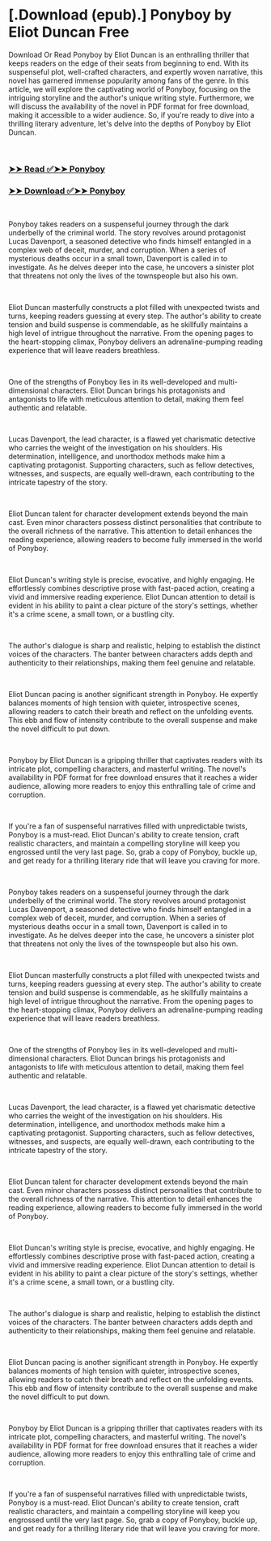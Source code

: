 # [.Download (epub).] Ponyboy by Eliot Duncan Free

<p>Download Or Read Ponyboy by Eliot Duncan is an enthralling thriller that keeps readers on the edge of their seats from beginning to end. With its suspenseful plot, well-crafted characters, and expertly woven narrative, this novel has garnered immense popularity among fans of the genre. In this article, we will explore the captivating world of Ponyboy, focusing on the intriguing storyline and the author's unique writing style. Furthermore, we will discuss the availability of the novel in PDF format for free download, making it accessible to a wider audience. So, if you're ready to dive into a thrilling literary adventure, let's delve into the depths of Ponyboy by Eliot Duncan.</p>
<p>&nbsp;</p>

### [➤➤ Read ✅➤➤ Ponyboy](https://pdf2worldwide.blogspot.com/id/62586009)

### [➤➤ Download ✅➤➤ Ponyboy](https://pdf2worldwide.blogspot.com/id/62586009)

<p>&nbsp;</p>
<p>Ponyboy takes readers on a suspenseful journey through the dark underbelly of the criminal world. The story revolves around protagonist Lucas Davenport, a seasoned detective who finds himself entangled in a complex web of deceit, murder, and corruption. When a series of mysterious deaths occur in a small town, Davenport is called in to investigate. As he delves deeper into the case, he uncovers a sinister plot that threatens not only the lives of the townspeople but also his own.</p>
<p>&nbsp;</p>
<p>Eliot Duncan masterfully constructs a plot filled with unexpected twists and turns, keeping readers guessing at every step. The author's ability to create tension and build suspense is commendable, as he skillfully maintains a high level of intrigue throughout the narrative. From the opening pages to the heart-stopping climax, Ponyboy delivers an adrenaline-pumping reading experience that will leave readers breathless.</p>
<p>&nbsp;</p>
<p>One of the strengths of Ponyboy lies in its well-developed and multi-dimensional characters. Eliot Duncan brings his protagonists and antagonists to life with meticulous attention to detail, making them feel authentic and relatable.</p>
<p>&nbsp;</p>
<p>Lucas Davenport, the lead character, is a flawed yet charismatic detective who carries the weight of the investigation on his shoulders. His determination, intelligence, and unorthodox methods make him a captivating protagonist. Supporting characters, such as fellow detectives, witnesses, and suspects, are equally well-drawn, each contributing to the intricate tapestry of the story.</p>
<p>&nbsp;</p>
<p>Eliot Duncan talent for character development extends beyond the main cast. Even minor characters possess distinct personalities that contribute to the overall richness of the narrative. This attention to detail enhances the reading experience, allowing readers to become fully immersed in the world of Ponyboy.</p>
<p>&nbsp;</p>
<p>Eliot Duncan's writing style is precise, evocative, and highly engaging. He effortlessly combines descriptive prose with fast-paced action, creating a vivid and immersive reading experience. Eliot Duncan attention to detail is evident in his ability to paint a clear picture of the story's settings, whether it's a crime scene, a small town, or a bustling city.</p>
<p>&nbsp;</p>
<p>The author's dialogue is sharp and realistic, helping to establish the distinct voices of the characters. The banter between characters adds depth and authenticity to their relationships, making them feel genuine and relatable.</p>
<p>&nbsp;</p>
<p>Eliot Duncan pacing is another significant strength in Ponyboy. He expertly balances moments of high tension with quieter, introspective scenes, allowing readers to catch their breath and reflect on the unfolding events. This ebb and flow of intensity contribute to the overall suspense and make the novel difficult to put down.</p>
<p>&nbsp;</p>
<p>Ponyboy by Eliot Duncan is a gripping thriller that captivates readers with its intricate plot, compelling characters, and masterful writing. The novel's availability in PDF format for free download ensures that it reaches a wider audience, allowing more readers to enjoy this enthralling tale of crime and corruption.</p>
<p>&nbsp;</p>
<p>If you're a fan of suspenseful narratives filled with unpredictable twists, Ponyboy is a must-read. Eliot Duncan's ability to create tension, craft realistic characters, and maintain a compelling storyline will keep you engrossed until the very last page. So, grab a copy of Ponyboy, buckle up, and get ready for a thrilling literary ride that will leave you craving for more.</p>
<p>&nbsp;</p>
<p>Ponyboy takes readers on a suspenseful journey through the dark underbelly of the criminal world. The story revolves around protagonist Lucas Davenport, a seasoned detective who finds himself entangled in a complex web of deceit, murder, and corruption. When a series of mysterious deaths occur in a small town, Davenport is called in to investigate. As he delves deeper into the case, he uncovers a sinister plot that threatens not only the lives of the townspeople but also his own.</p>
<p>&nbsp;</p>
<p>Eliot Duncan masterfully constructs a plot filled with unexpected twists and turns, keeping readers guessing at every step. The author's ability to create tension and build suspense is commendable, as he skillfully maintains a high level of intrigue throughout the narrative. From the opening pages to the heart-stopping climax, Ponyboy delivers an adrenaline-pumping reading experience that will leave readers breathless.</p>
<p>&nbsp;</p>
<p>One of the strengths of Ponyboy lies in its well-developed and multi-dimensional characters. Eliot Duncan brings his protagonists and antagonists to life with meticulous attention to detail, making them feel authentic and relatable.</p>
<p>&nbsp;</p>
<p>Lucas Davenport, the lead character, is a flawed yet charismatic detective who carries the weight of the investigation on his shoulders. His determination, intelligence, and unorthodox methods make him a captivating protagonist. Supporting characters, such as fellow detectives, witnesses, and suspects, are equally well-drawn, each contributing to the intricate tapestry of the story.</p>
<p>&nbsp;</p>
<p>Eliot Duncan talent for character development extends beyond the main cast. Even minor characters possess distinct personalities that contribute to the overall richness of the narrative. This attention to detail enhances the reading experience, allowing readers to become fully immersed in the world of Ponyboy.</p>
<p>&nbsp;</p>
<p>Eliot Duncan's writing style is precise, evocative, and highly engaging. He effortlessly combines descriptive prose with fast-paced action, creating a vivid and immersive reading experience. Eliot Duncan attention to detail is evident in his ability to paint a clear picture of the story's settings, whether it's a crime scene, a small town, or a bustling city.</p>
<p>&nbsp;</p>
<p>The author's dialogue is sharp and realistic, helping to establish the distinct voices of the characters. The banter between characters adds depth and authenticity to their relationships, making them feel genuine and relatable.</p>
<p>&nbsp;</p>
<p>Eliot Duncan pacing is another significant strength in Ponyboy. He expertly balances moments of high tension with quieter, introspective scenes, allowing readers to catch their breath and reflect on the unfolding events. This ebb and flow of intensity contribute to the overall suspense and make the novel difficult to put down.</p>
<p>&nbsp;</p>
<p>Ponyboy by Eliot Duncan is a gripping thriller that captivates readers with its intricate plot, compelling characters, and masterful writing. The novel's availability in PDF format for free download ensures that it reaches a wider audience, allowing more readers to enjoy this enthralling tale of crime and corruption.</p>
<p>&nbsp;</p>
<p>If you're a fan of suspenseful narratives filled with unpredictable twists, Ponyboy is a must-read. Eliot Duncan's ability to create tension, craft realistic characters, and maintain a compelling storyline will keep you engrossed until the very last page. So, grab a copy of Ponyboy, buckle up, and get ready for a thrilling literary ride that will leave you craving for more.</p>
<p>&nbsp;</p>
